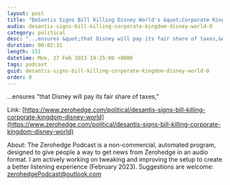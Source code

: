 ```yaml
---
layout: post
title: "DeSantis Signs Bill Killing Disney World's &quot;Corporate Kingdom&quot;"
audio: desantis-signs-bill-killing-corporate-kingdom-disney-world-0
category: political
desc: "...ensures &quot;that Disney will pay its fair share of taxes,&quot;"
duration: 00:02:31
length: 151
datetime: Mon, 27 Feb 2023 19:25:00 +0000
tags: podcast
guid: desantis-signs-bill-killing-corporate-kingdom-disney-world-0
order: 0
---
```

...ensures &quot;that Disney will pay its fair share of taxes,&quot;

Link: [https://www.zerohedge.com/political/desantis-signs-bill-killing-corporate-kingdom-disney-world](https://www.zerohedge.com/political/desantis-signs-bill-killing-corporate-kingdom-disney-world)

About: The Zerohedge Podcast is a non-commercial, automated program, designed to give people a way to get news from Zerohedge in an audio format.  I am actively working on tweaking and improving the setup to create a better listening experience (February 2023).  Suggestions are welcome: [zerohedgePodcast@outlook.com](mailto:zerohedgePodcast@outlook.com)